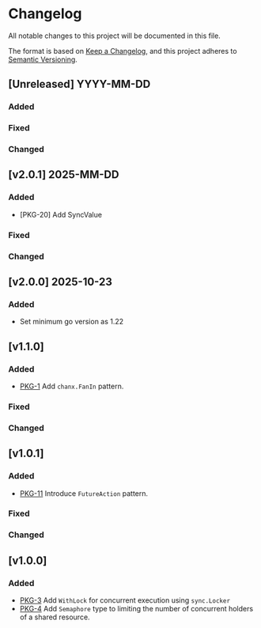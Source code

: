 # Changelog
All notable changes to this project will be documented in this file.

The format is based on [Keep a Changelog](https://keepachangelog.com/en/1.1.0/),
and this project adheres to [Semantic Versioning](https://semver.org/spec/v2.0.0.html).

## [Unreleased] YYYY-MM-DD
### Added
### Fixed
### Changed

## [v2.0.1] 2025-MM-DD
### Added
- [PKG-20] Add SyncValue
### Fixed
### Changed

## [v2.0.0] 2025-10-23
### Added
- Set minimum go version as 1.22

## [v1.1.0]
### Added
- [PKG-1](https://github.com/lif0/pkg/issues/1) Add `chanx.FanIn` pattern.
### Fixed
### Changed

## [v1.0.1]
### Added
- [PKG-11](https://github.com/lif0/pkg/issues/11) Introduce `FutureAction` pattern.
### Fixed
### Changed

## [v1.0.0]
### Added
- [PKG-3](https://github.com/lif0/pkg/issues/3) Add `WithLock` for concurrent execution using `sync.Locker`
- [PKG-4](https://github.com/lif0/pkg/issues/4) Add `Semaphore` type to limiting the number of concurrent holders of a shared resource.